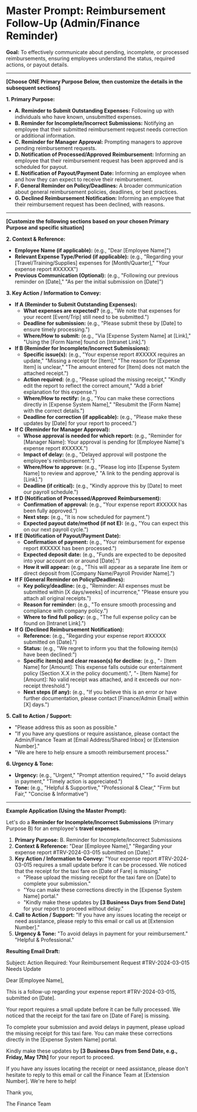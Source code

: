 # Master Prompt: Reimbursement Follow-Up (Admin/Finance Reminder)

**Goal:** To effectively communicate about pending, incomplete, or processed reimbursements, ensuring employees understand the status, required actions, or payout details.

---

**[Choose ONE Primary Purpose Below, then customize the details in the subsequent sections]**

**1. Primary Purpose:**

*   **A. Reminder to Submit Outstanding Expenses:** Following up with individuals who have known, unsubmitted expenses.
*   **B. Reminder for Incomplete/Incorrect Submissions:** Notifying an employee that their submitted reimbursement request needs correction or additional information.
*   **C. Reminder for Manager Approval:** Prompting managers to approve pending reimbursement requests.
*   **D. Notification of Processed/Approved Reimbursement:** Informing an employee that their reimbursement request has been approved and is scheduled for payout.
*   **E. Notification of Payout/Payment Date:** Informing an employee when and how they can expect to receive their reimbursement.
*   **F. General Reminder on Policy/Deadlines:** A broader communication about general reimbursement policies, deadlines, or best practices.
*   **G. Declined Reimbursement Notification:** Informing an employee that their reimbursement request has been declined, with reasons.

---

**[Customize the following sections based on your chosen Primary Purpose and specific situation]**

**2. Context & Reference:**

*   **Employee Name (if applicable):** (e.g., "Dear [Employee Name]")
*   **Relevant Expense Type/Period (if applicable):** (e.g., "Regarding your [Travel/Training/Supplies] expenses for [Month/Quarter]," "Your expense report #XXXXX")
*   **Previous Communication (Optional):** (e.g., "Following our previous reminder on [Date]," "As per the initial submission on [Date]")

**3. Key Action / Information to Convey:**

*   **If A (Reminder to Submit Outstanding Expenses):**
    *   **What expenses are expected?** (e.g., "We note that expenses for your recent [Event/Trip] still need to be submitted.")
    *   **Deadline for submission:** (e.g., "Please submit these by [Date] to ensure timely processing.")
    *   **Where/How to submit:** (e.g., "Via [Expense System Name] at [Link]," "Using the [Form Name] found on [Intranet Link].")
*   **If B (Reminder for Incomplete/Incorrect Submissions):**
    *   **Specific issue(s):** (e.g., "Your expense report #XXXXX requires an update," "Missing a receipt for [Item]," "The reason for [Expense Item] is unclear," "The amount entered for [Item] does not match the attached receipt.")
    *   **Action required:** (e.g., "Please upload the missing receipt," "Kindly edit the report to reflect the correct amount," "Add a brief explanation for this expense.")
    *   **Where/How to rectify:** (e.g., "You can make these corrections directly in [Expense System Name]," "Resubmit the [Form Name] with the correct details.")
    *   **Deadline for correction (if applicable):** (e.g., "Please make these updates by [Date] for your report to proceed.")
*   **If C (Reminder for Manager Approval):**
    *   **Whose approval is needed for which report:** (e.g., "Reminder for [Manager Name]: Your approval is pending for [Employee Name]'s expense report #XXXXX.")
    *   **Impact of delay:** (e.g., "Delayed approval will postpone the employee's reimbursement.")
    *   **Where/How to approve:** (e.g., "Please log into [Expense System Name] to review and approve," "A link to the pending approval is [Link].")
    *   **Deadline (if critical):** (e.g., "Kindly approve this by [Date] to meet our payroll schedule.")
*   **If D (Notification of Processed/Approved Reimbursement):**
    *   **Confirmation of approval:** (e.g., "Your expense report #XXXXX has been fully approved.")
    *   **Next step:** (e.g., "It is now scheduled for payment.")
    *   **Expected payout date/method (if not E):** (e.g., "You can expect this on our next payroll cycle.")
*   **If E (Notification of Payout/Payment Date):**
    *   **Confirmation of payment:** (e.g., "Your reimbursement for expense report #XXXXX has been processed.")
    *   **Expected deposit date:** (e.g., "Funds are expected to be deposited into your account on or around [Date].")
    *   **How it will appear:** (e.g., "This will appear as a separate line item or direct deposit from [Company Name/Payroll Provider Name].")
*   **If F (General Reminder on Policy/Deadlines):**
    *   **Key policy/deadline:** (e.g., "Reminder: All expenses must be submitted within [X days/weeks] of incurrence," "Please ensure you attach all original receipts.")
    *   **Reason for reminder:** (e.g., "To ensure smooth processing and compliance with company policy.")
    *   **Where to find full policy:** (e.g., "The full expense policy can be found on [Intranet Link].")
*   **If G (Declined Reimbursement Notification):**
    *   **Reference:** (e.g., "Regarding your expense report #XXXXX submitted on [Date].")
    *   **Status:** (e.g., "We regret to inform you that the following item(s) have been declined:")
    *   **Specific item(s) and clear reason(s) for decline:** (e.g., "- [Item Name] for [Amount]: This expense falls outside our entertainment policy (Section X.X in the policy document).", "- [Item Name] for [Amount]: No valid receipt was attached, and it exceeds our non-receipt threshold.")
    *   **Next steps (if any):** (e.g., "If you believe this is an error or have further documentation, please contact [Finance/Admin Email] within [X] days.")

**5. Call to Action / Support:**

*   "Please address this as soon as possible."
*   "If you have any questions or require assistance, please contact the Admin/Finance Team at [Email Address/Shared Inbox] or [Extension Number]."
*   "We are here to help ensure a smooth reimbursement process."

**6. Urgency & Tone:**

*   **Urgency:** (e.g., "Urgent," "Prompt attention required," "To avoid delays in payment," "Timely action is appreciated.")
*   **Tone:** (e.g., "Helpful & Supportive," "Professional & Clear," "Firm but Fair," "Concise & Informative")

---

**Example Application (Using the Master Prompt):**

Let's do a **Reminder for Incomplete/Incorrect Submissions** (Primary Purpose B) for an employee's **travel expenses**.

1.  **Primary Purpose:** B. Reminder for Incomplete/Incorrect Submissions
2.  **Context & Reference:** "Dear [Employee Name]," "Regarding your expense report #TRV-2024-03-015 submitted on [Date]."
3.  **Key Action / Information to Convey:** "Your expense report #TRV-2024-03-015 requires a small update before it can be processed. We noticed that the receipt for the taxi fare on [Date of Fare] is missing."
    *   "Please upload the missing receipt for the taxi fare on [Date] to complete your submission."
    *   "You can make these corrections directly in the [Expense System Name] portal."
    *   "Kindly make these updates by **[3 Business Days from Send Date]** for your report to proceed without delay."
4.  **Call to Action / Support:** "If you have any issues locating the receipt or need assistance, please reply to this email or call us at [Extension Number]."
5.  **Urgency & Tone:** "To avoid delays in payment for your reimbursement." "Helpful & Professional."

**Resulting Email Draft:**

Subject: Action Required: Your Reimbursement Request #TRV-2024-03-015 Needs Update

Dear [Employee Name],

This is a follow-up regarding your expense report #TRV-2024-03-015, submitted on [Date].

Your report requires a small update before it can be fully processed. We noticed that the receipt for the taxi fare on [Date of Fare] is missing.

To complete your submission and avoid delays in payment, please upload the missing receipt for this taxi fare. You can make these corrections directly in the [Expense System Name] portal.

Kindly make these updates by **[3 Business Days from Send Date, e.g., Friday, May 17th]** for your report to proceed.

If you have any issues locating the receipt or need assistance, please don't hesitate to reply to this email or call the Finance Team at [Extension Number]. We're here to help!

Thank you,

The Finance Team

